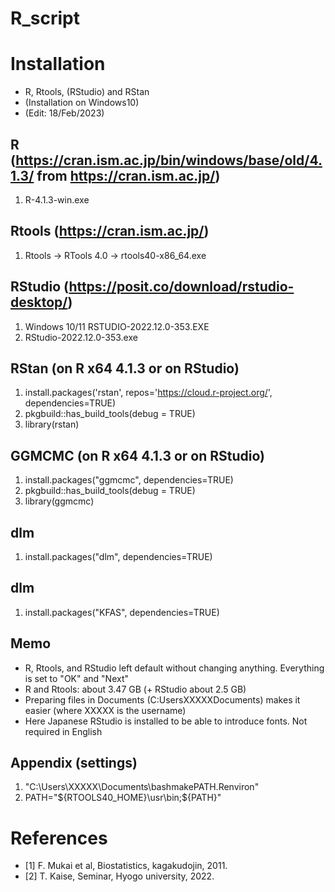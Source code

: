 # R_script

# Installation
- R, Rtools, (RStudio) and RStan
- (Installation on Windows10)
- (Edit: 18/Feb/2023)

## R (https://cran.ism.ac.jp/bin/windows/base/old/4.1.3/ from https://cran.ism.ac.jp/)
1. R-4.1.3-win.exe

## Rtools (https://cran.ism.ac.jp/)
1. Rtools -> RTools 4.0 -> rtools40-x86_64.exe

## RStudio (https://posit.co/download/rstudio-desktop/)
1. Windows 10/11 RSTUDIO-2022.12.0-353.EXE
2. RStudio-2022.12.0-353.exe

## RStan (on R x64 4.1.3 or on RStudio)
1. install.packages('rstan', repos='https://cloud.r-project.org/', dependencies=TRUE)
2. pkgbuild::has_build_tools(debug = TRUE)
3. library(rstan)

## GGMCMC (on R x64 4.1.3 or on RStudio)
1. install.packages("ggmcmc", dependencies=TRUE)
2. pkgbuild::has_build_tools(debug = TRUE)
3. library(ggmcmc)

## dlm
1. install.packages("dlm", dependencies=TRUE)

## dlm
1. install.packages("KFAS", dependencies=TRUE)

## Memo
- R, Rtools, and RStudio left default without changing anything. Everything is set to "OK" and "Next"
- R and Rtools: about 3.47 GB (+ RStudio about 2.5 GB)
- Preparing files in Documents (C:UsersXXXXXDocuments) makes it easier (where XXXXX is the username)
- Here Japanese RStudio is installed to be able to introduce fonts. Not required in English

## Appendix (settings)
1. "C:\Users\XXXXX\Documents\bashmakePATH.Renviron"
2. PATH="${RTOOLS40_HOME}\usr\bin;${PATH}"

# References
- [1] F. Mukai et al, Biostatistics, kagakudojin, 2011.
- [2] T. Kaise, Seminar, Hyogo university, 2022.